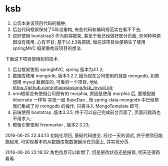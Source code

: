 # ksb
1. 公司本身该项目代码的臃肿;
2. 后台代码框架保持了5年没重构, 有些代码和编码规范实在看不下去;
3. 说好使用 bootstrap3 作为前端框架, 甚至于我已经做好部分页面, 奈何种种原因没有使用, 心有不甘;
基于以上3各原因, 做完该项目后便萌生了使用 springMVC 框架重构该项目的想法. 

下面说下项目使用到的技术.
1. 后台框架使用 springMVC, spring 版本为4.1.2;
2. 数据库使用 mongodb, 版本3.2.7, 因为现在公司使用的就是 mongodb, 如果想用 mysql 数据库的, 可看另一个项目, 地址 https://github.com/nihaoxiaosong/ksb_mysql.git;
3. orm框架没有使用公司原有的 morphia, 原因是使用 morphia 后, 要跟配置 hibernate 一样写 实现一层 BaseDao , 而 spring-data-mongodb 中已经帮我们集成了对 mongodb 的操作, 只需注入 MongoTemplate 即可;
4. 前端使用 bootstrap ,版本3.3.5, 终于可以自己完成前台页面了, 页面问题再也不用求人;
5. 模板引擎使用 freemarker , 版本2.3.23;

2016-06-25 22:44:13
初始化项目, 基础代码提交. 经过一天的调试, 终于使项目能跑起来, 可实现基本的从数据库取数据展示在页面上, 并实现分页.

2016-06-26 22:16:32
角色信息可以新增了, 但是更改状态还是报错, 明天还得再看看.
